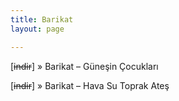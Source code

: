 ```yaml
---
title: Barikat
layout: page

---
```

[<del>indir</del>]  »  Barikat &#8211; Güneşin Çocukları

[<del>indir</del>]  »  Barikat &#8211; Hava Su Toprak Ateş